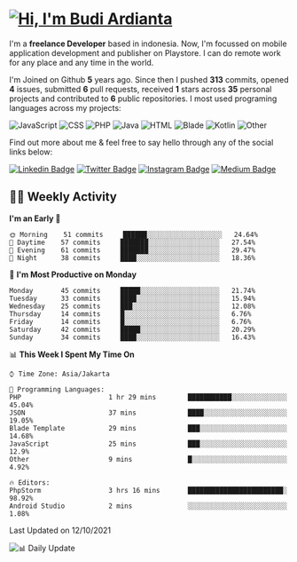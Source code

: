 # [![Hi, I'm Budi Ardianta](https://readme-typing-svg.herokuapp.com?size=24&vCenter=true&lines=%F0%9F%91%8B+Hi%2C+I'm+Budi+Ardianta+;%F0%9F%92%BB+Android+And+Web+Developer+)](https://git.io/typing-svg)

I'm a **freelance Developer** based in indonesia. Now, I'm focussed on mobile application development and publisher on Playstore. I can do remote work for any place and any time in the world.

I'm Joined on Github **5** years ago. Since then I pushed **313** commits, opened **4** issues, submitted **6** pull requests, received **1** stars across **35** personal projects and contributed to **6** public repositories.
I most used programing languages across my projects:

![JavaScript](https://img.shields.io/badge/-JavaScript-%23f1e05a?style=flat&logo=JavaScript&logoColor=white)
![CSS](https://img.shields.io/badge/-CSS-%23563d7c?style=flat&logo=CSS&logoColor=white)
![PHP](https://img.shields.io/badge/-PHP-%234F5D95?style=flat&logo=PHP&logoColor=white)
![Java](https://img.shields.io/badge/-Java-%23b07219?style=flat&logo=Java&logoColor=white)
![HTML](https://img.shields.io/badge/-HTML-%23e34c26?style=flat&logo=HTML&logoColor=white)
![Blade](https://img.shields.io/badge/-Blade-%23f7523f?style=flat&logo=Blade&logoColor=white)
![Kotlin](https://img.shields.io/badge/-Kotlin-%23A97BFF?style=flat&logo=Kotlin&logoColor=white)
![Other](https://img.shields.io/badge/-Other-%23ededed?style=flat&logo=Other&logoColor=white)

Find out more about me & feel free to say hello through any of the social links below:

[![Linkedin Badge](https://img.shields.io/badge/-budiardianata-blue?style=flat&logo=Linkedin&logoColor=white&link=https://www.linkedin.com/in/budiardianata/)](https://www.linkedin.com/in/budiardianata/)
[![Twitter Badge](https://img.shields.io/badge/-budiardianata-%231DA1F2.svg?style=flat&logo=twitter&logoColor=white&link=https://www.twitter.com/budiardianata)](https://www.linkedin.com/in/budiardianata/)
[![Instagram Badge](https://img.shields.io/badge/-budiardianata-purple?style=flat&logo=instagram&logoColor=white&link=https://instagram.com/budiardianata/)](https://instagram.com/budiardianata)
[![Medium Badge](https://img.shields.io/badge/-@budiardianata-%2312100E.svg?style=flat&logo=Medium&logoColor=white&link=https://medium.com/@budiardianata/)](https://medium.com/@budiardianata)

## 👨‍💻 Weekly Activity
<!--START_SECTION:waka-->
**I'm an Early 🐤** 

```text
🌞 Morning    51 commits     ██████░░░░░░░░░░░░░░░░░░░   24.64% 
🌆 Daytime    57 commits     ███████░░░░░░░░░░░░░░░░░░   27.54% 
🌃 Evening    61 commits     ███████░░░░░░░░░░░░░░░░░░   29.47% 
🌙 Night      38 commits     ████░░░░░░░░░░░░░░░░░░░░░   18.36%

```
📅 **I'm Most Productive on Monday** 

```text
Monday       45 commits     █████░░░░░░░░░░░░░░░░░░░░   21.74% 
Tuesday      33 commits     ████░░░░░░░░░░░░░░░░░░░░░   15.94% 
Wednesday    25 commits     ███░░░░░░░░░░░░░░░░░░░░░░   12.08% 
Thursday     14 commits     █░░░░░░░░░░░░░░░░░░░░░░░░   6.76% 
Friday       14 commits     █░░░░░░░░░░░░░░░░░░░░░░░░   6.76% 
Saturday     42 commits     █████░░░░░░░░░░░░░░░░░░░░   20.29% 
Sunday       34 commits     ████░░░░░░░░░░░░░░░░░░░░░   16.43%

```


📊 **This Week I Spent My Time On** 

```text
⌚︎ Time Zone: Asia/Jakarta

💬 Programming Languages: 
PHP                      1 hr 29 mins        ███████████░░░░░░░░░░░░░░   45.04% 
JSON                     37 mins             ████░░░░░░░░░░░░░░░░░░░░░   19.05% 
Blade Template           29 mins             ███░░░░░░░░░░░░░░░░░░░░░░   14.68% 
JavaScript               25 mins             ███░░░░░░░░░░░░░░░░░░░░░░   12.9% 
Other                    9 mins              █░░░░░░░░░░░░░░░░░░░░░░░░   4.92%

🔥 Editors: 
PhpStorm                 3 hrs 16 mins       ████████████████████████░   98.92% 
Android Studio           2 mins              ░░░░░░░░░░░░░░░░░░░░░░░░░   1.08%

```


 Last Updated on 12/10/2021
<!--END_SECTION:waka-->

![📊 Daily Update](https://github.com/budiardianata/budiardianata/actions/workflows/update-activity.yml/badge.svg)
